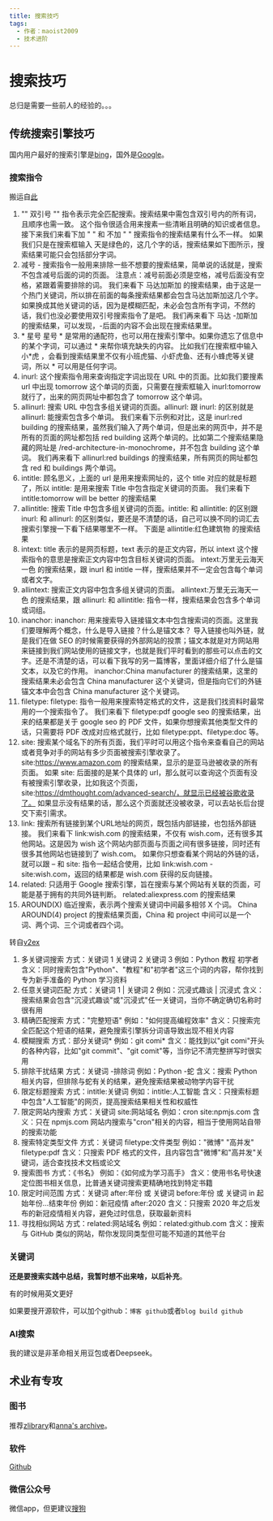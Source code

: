 ```yaml
---
title: 搜索技巧
tags:
  - 作者：maoist2009
  - 技术进阶
---
```

# 搜索技巧

总归是需要一些前人的经验的。。。

## 传统搜索引擎技巧

国内用户最好的搜索引擎是[bing](https://cn.bing.com)，国外是[Google](https://google.com/ncr)。

### 搜索指令

搬运自[此](https://dmthought.com/advanced-search/)

1. "" 双引号
   "" 指令表示完全匹配搜索。搜索结果中需包含双引号内的所有词，且顺序也需一致。
   这个指令很适合用来搜素一些清晰且明确的知识或者信息。
   接下来我们来看下加 " " 和 不加 " " 搜索指令的搜索结果有什么不一样。
   如果我们只是在搜索框输入 天是绿色的，这几个字的话，搜索结果如下图所示，搜索结果可能只会包括部分字词。
2. 减号
   \- 搜索指令一般用来排除一些不想要的搜索结果，简单说的话就是，搜索不包含减号后面的词的页面。
   注意点：减号前面必须是空格，减号后面没有空格，紧跟着需要排除的词。
   我们来看下 马达加斯加 的搜索结果，由于这是一个热门关键词，所以排在前面的每条搜索结果都会包含马达加斯加这几个字。
   如果换成其他关键词的话，因为是模糊匹配，未必会包含所有字词，不然的话，我们也没必要使用双引号搜索指令了是吧。
   我们再来看下 马达 -加斯加 的搜索结果，可以发现，-后面的内容不会出现在搜索结果里。
3. \* 星号
   星号 * 是常用的通配符，也可以用在搜索引擎中。如果你遗忘了信息中的某个字词，可以通过 * 来帮你填充缺失的内容。
   比如我们在搜索框中输入 小*虎 ，会看到搜索结果里不仅有小班虎猫、小虾虎鱼、还有小蜂虎等关键词，所以 * 可以用是任何字词。
4. inurl:
   这个搜索指令用来查询指定字词出现在 URL 中的页面。比如我们要搜素 url 中出现 tomorrow 这个单词的页面，只需要在搜索框输入 inurl:tomorrow 就行了，出来的网页网址中都包含了 tomorrow 这个单词。
5. allinurl:
   搜索 URL 中包含多组关键词的页面。allinurl: 跟 inurl: 的区别就是 allinurl: 能搜索包含多个单词。
   我们来看下示例和对比，这是 inurl:red building 的搜索结果，虽然我们输入了两个单词，但是出来的网页中，并不是所有的页面的网址都包括 red building 这两个单词的。比如第二个搜索结果隐藏的网址是 /red-architecture-in-monochrome，并不包含 building 这个单词。
   我们再来看下 allinurl:red buildings 的搜索结果，所有网页的网址都包含 red 和 buildings 两个单词。
6. intitle:
   顾名思义，上面的 url 是用来搜索网址的，这个 title 对应的就是标题了，所以 intitle: 是用来搜索 Title 中包含指定关键词的页面。
   我们来看下 intitle:tomorrow will be better 的搜索结果
7. allintitle:
   搜索 Title 中包含多组关键词的页面。intitle: 和 allintitle: 的区别跟 inurl: 和 allinurl: 的区别类似，要还是不清楚的话，自己可以换不同的词汇去搜索引擎搜一下看下结果哪里不一样。
   下面是 allintitle:红色建筑物 的搜索结果
8. intext:
   title 表示的是网页标题，text 表示的是正文内容，所以 intext 这个搜索指令的意思是搜索正文内容中包含目标关键词的页面。
   intext:万里无云海天一色 的搜索结果，跟 inurl 和 intitle 一样，搜索结果并不一定会包含每个单词或者文字。
9. allintext:
   搜索正文内容中包含多组关键词的页面。
   allintext:万里无云海天一色 的搜索结果，跟 allinurl: 和 allintitle: 指令一样，搜索结果会包含多个单词或词组。
10. inanchor:
    inanchor: 用来搜索导入链接锚文本中包含搜索词的页面。这里我们要理解两个概念，什么是导入链接？什么是锚文本？
    导入链接也叫外链，就是我们在做 SEO 的时候需要获得的外部网站的投票；锚文本就是对方网站用来链接到我们网站使用的链接文字，也就是我们平时看到的那些可以点击的文字。还是不清楚的话，可以看下我写的另一篇博客，里面详细介绍了什么是锚文本，以及它的作用。
    inanchor:China manufacturer 的搜索结果，这里的搜索结果未必会包含 China manufacturer 这个关键词，但是指向它们的外链锚文本中会包含 China manufacturer 这个关键词。
11. filetype:
    filetype: 指令一般用来搜索特定格式的文件，这是我们找资料时最常用的一个搜索指令了。
    我们来看下 filetype:pdf google seo 的搜索结果，出来的结果都是关于 google seo 的 PDF 文件，如果你想搜索其他类型文件的话，只需要将 PDF 改成对应格式就行，比如 filetype:ppt、filetype:doc 等。
12. site:
    搜索某个域名下的所有页面，我们平时可以用这个指令来查看自己的网站或者竞争对手的网站有多少页面被搜索引擎收录了。
    site:https://www.amazon.com 的搜索结果，显示的是亚马逊被收录的所有页面。
    如果 site: 后面接的是某个具体的 url，那么就可以查询这个页面有没有被搜索引擎收录，比如我这个页面，site:https://dmthought.com/advanced-search/，就显示已经被谷歌收录了。
    如果显示没有结果的话，那么这个页面就还没被收录，可以去站长后台提交下索引需求。
13. link:
    搜索所有链接到某个URL地址的网页，既包括内部链接，也包括外部链接。
    我们来看下 link:wish.com 的搜索结果，不仅有 wish.com，还有很多其他网站。这是因为 wish 这个网站内部页面与页面之间有很多链接，同时还有很多其他网站也链接到了 wish.com。
    如果你只想查看某个网站的外链的话，就可以跟 – 和 site: 指令一起结合使用，比如 link:wish.com -site:wish.com，返回的结果都是 wish.com 获得的反向链接。
14. related:
    只适用于 Google 搜索引擎，旨在搜索与某个网站有关联的页面，可能是基于拥有的共同外链判断。
    related:aliexpress.com 的搜索结果
15. AROUND(X)
    临近搜索，表示两个搜索关键词中间最多相邻 X 个词。
    China AROUND(4) project 的搜索结果页面，China 和 project 中间可以是一个词、两个词、三个词或者四个词。

转自[v2ex](https://www.v2ex.com/t/1120056)

1. 多关键词搜索
   方式：关键词 1 关键词 2 关键词 3
   例如：Python 教程 初学者
   含义：同时搜索包含"Python"、"教程"和"初学者"这三个词的内容，帮你找到专为新手准备的 Python 学习资料
2. 任意关键词匹配
   方式：关键词 1 | 关键词 2
   例如：沉浸式趣谈 | 沉浸式
   含义：搜索结果会包含"沉浸式趣谈"或"沉浸式"任一关键词，当你不确定确切名称时很有用
3. 精确匹配搜索
   方式："完整短语"
   例如："如何提高编程效率"
   含义：只搜索完全匹配这个短语的结果，避免搜索引擎拆分词语导致出现不相关内容
4. 模糊搜索
   方式：部分关键词*
   例如：git comi*
   含义：能找到以"git comi"开头的各种内容，比如"git commit"、"git comit"等，当你记不清完整拼写时很实用
5. 排除干扰结果
   方式：关键词 -排除词
   例如：Python -蛇
   含义：搜索 Python 相关内容，但排除与蛇有关的结果，避免搜索结果被动物学内容干扰
6. 限定标题搜索
   方式：intitle:关键词
   例如：intitle:人工智能
   含义：只搜索标题中包含"人工智能"的网页，提高搜索结果相关性和权威性
7. 限定网站内搜索
   方式：关键词 site:网站域名
   例如：cron site:npmjs.com
   含义：只在 npmjs.com 网站内搜索与"cron"相关的内容，相当于使用网站自带的搜索功能
8. 搜索特定类型文件
   方式：关键词 filetype:文件类型
   例如："微博" "高并发" filetype:pdf
   含义：只搜索 PDF 格式的文件，且内容包含"微博"和"高并发"关键词，适合查找技术文档或论文
9. 搜索图书
   方式：《书名》
   例如：《如何成为学习高手》
   含义：使用书名号快速定位图书相关信息，比普通关键词搜索更精确地找到特定书籍
10. 限定时间范围
    方式：关键词 after:年份 或 关键词 before:年份 或 关键词 in 起始年份...结束年份
    例如：新冠疫情 after:2020
    含义：只搜索 2020 年之后发布的新冠疫情相关内容，避免过时信息，获取最新资料
11. 寻找相似网站
    方式：related:网站域名
    例如：related:github.com
    含义：搜索与 GitHub 类似的网站，帮你发现同类型但可能不知道的其他平台

### 关键词

**还是要搜索实践中总结，我暂时想不出来啥，以后补充**。

有的时候用英文更好

如果要搜开源软件，可以加个github：`博客 github`或者`blog build github`

### AI搜索

我的建议是非革命相关用豆包或者Deepseek。

## 术业有专攻

### 图书

推荐[zlibrary](https://zh.z-library.sk/)和[anna's archive](https://annas-archive.org/)。

### 软件

[Github](https://github.com)

### 微信公众号

微信app，但更建议[搜狗](https://weixin.sogou.com/)
